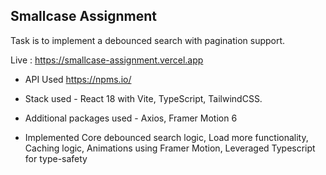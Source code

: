 ## Smallcase Assignment

Task is to implement a debounced search with pagination support.

Live : https://smallcase-assignment.vercel.app

- API Used https://npms.io/
- Stack used - React 18 with Vite, TypeScript, TailwindCSS.
- Additional packages used - Axios, Framer Motion 6

- Implemented Core debounced search logic, Load more functionality, Caching logic, Animations using Framer Motion, Leveraged Typescript for type-safety
